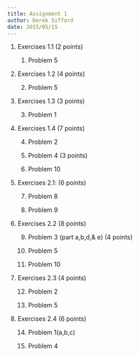 ```yaml
---
title: Assignment 1
author: Derek Sifford
date: 2015/05/15
---
```


1)  Exercises 1.1 (2 points)

    1.  Problem 5

2)  Exercises 1.2 (4 points)

    2.  Problem 5

3)  Exercises 1.3 (3 points)

    3.  Problem 1

4)  Exercises 1.4 (7 points)

    4.  Problem 2

    5.  Problem 4 (3 points)

    6.  Problem 10

5)  Exercises 2.1: (6 points)

    7.  Problem 8

    8.  Problem 9

6)  Exercises 2.2 (8 points)

    9.  Problem 3 (part a,b,d,& e) (4 points)

    10. Problem 5

    11. Problem 10

7)  Exercises 2.3 (4 points)

    12. Problem 2

    13. Problem 5

8)  Exercises 2.4 (6 points)

    14. Problem 1(a,b,c)

    15. Problem 4
